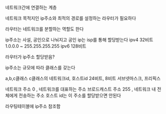 네트워크간에 연결하는 계층

네트워크 목적지인 ip주소와 최적의 경로를 설정하는 라우터가 필요하다

라우터는 네트워크를 분할하는 역할도 한다

ip주소는 사설, 공인으로 나눠지고 공인 ip는 isp를 통해 할당받는다
ipv4 32비트 1.0.0.0 ~ 255.255.255.255
ipv6 128비트

라우터가 ip주소 할당받음?

ip주소는 규모에 따라 클래스를 갖는다


a,b,c클래스
c클래스의 네트워크id, 호스트id 24비트, 8비트
서브넷마스크, 프리픽스

네트워크 주소 0 , 네트워크를 대표하는 주소
브로드캐스트 주소 255 , 네트워크 내 전체에게 전송하는 주소
호스트 id는 이 주소를 할당받으면 안된다

라우팅테이블에 ip주소 참조함




